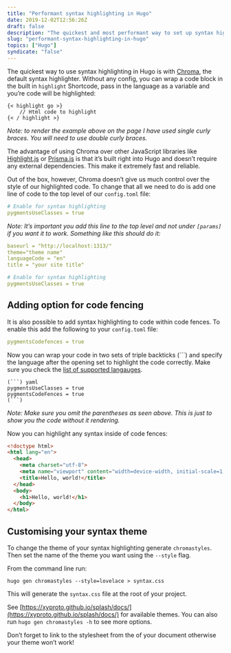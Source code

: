 ```yaml
---
title: "Performant syntax highlighting in Hugo"
date: 2019-12-02T12:56:26Z
draft: false
description: "The quickest and most performant way to set up syntax highlighting in Hugo."
slug: "performant-syntax-highlighting-in-hugo"
topics: ["Hugo"]
syndicate: "false"
---
```


The quickest way to use syntax highlighting in Hugo is with [Chroma](https://github.com/alecthomas/chroma), the default syntax highlighter. Without any config, you can wrap a code block in the built in `highlight` Shortcode, pass in the language as a variable and you’re code will be highlighted:

```
{< highlight go >}
	// Html code to highlight
{< / highlight >}
```

_Note: to render the example above on the page I have used single curly braces. You will need to use double curly braces._

The advantage of using Chroma over other JavaScript libraries like [Highlight.js](https://highlightjs.org/) or [Prisma.js](https://prismjs.com/) is that it’s built right into Hugo and doesn’t require any external dependencies. This make it extremely fast and reliable. 

Out of the box, however, Chroma doesn’t give us much control over the style of our highlighted code. To change that all we need to do is add one line of code to the top level of our `config.toml` file:

```yaml
# Enable for syntax highlighting
pygmentsUseClasses = true
```

_Note: It’s important you add this line to the top level and not under `[params]` if you want it to work. Something like this should do it:_


```yaml
baseurl = "http://localhost:1313/"
theme="theme name"
languageCode = "en"
title = "your site title"

# Enable for syntax highlighting
pygmentsUseClasses = true
```


## Adding option for code fencing

It is also possible to add syntax highlighting to code within code fences. To enable this add the following to your `config.toml` file:

```yaml
pygmentsCodefences = true
```

Now you can wrap your code in two sets of triple backticks (```) and specify the language after the opening set to highlight the code correctly. Make sure you check the [list of supported langauges](https://github.com/alecthomas/chroma#supported-languages).

```
(```) yaml
pygmentsUseClasses = true
pygmentsCodeFences = true
(```)
```

_Note: Make sure you omit the parentheses as seen above. This is just to show you the code without it rendering._ 

Now you can highlight any syntax inside of code fences:

```html
<!doctype html>
<html lang="en">
  <head>
    <meta charset="utf-8">
    <meta name="viewport" content="width=device-width, initial-scale=1, shrink-to-fit=no">
    <title>Hello, world!</title>
  </head>
  <body>
    <h1>Hello, world!</h1>
  </body>
</html>
```

## Customising your syntax theme

To change the theme of your syntax highlighting generate `chromastyles`. Then set the name of the theme you want using the `--style` flag. 

From the command line run:

```
hugo gen chromastyles --style=lovelace > syntax.css
```

This will generate the `syntax.css` file at the root of your project. 

See [https://xyproto.github.io/splash/docs/](https://xyproto.github.io/splash/docs/) for available themes. You can also run `hugo gen chromastyles -h` to see more options. 

Don’t forget to link to the stylesheet from the <head> of your document otherwise your theme won’t work!
